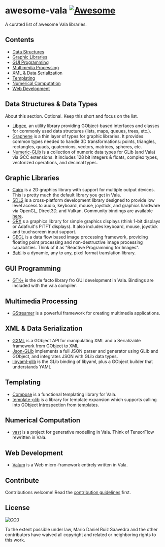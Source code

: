 # awesome-vala [![Awesome](https://awesome.re/badge.svg)](https://awesome.re)

 A curated list of awesome Vala libraries.

## Contents

- [Data Structures](#data-structures-&-data-types)
- [Graphic Libraries](#graphic-libraries)
- [GUI Programming](#gui-programming)
- [Multimedia Processing](#multimedia-processing)
- [XML & Data Serialization](#xml-&-data-serialization)
- [Templating](#templating)
- [Numerical Computation](#numerical-computation)
- [Web Development](#web-development)

## Data Structures & Data Types

About this section. Optional. Keep this short and focus on the list.

- [Libgee](https://wiki.gnome.org/Projects/Libgee), an utility library providing GObject-based interfaces and classes for commonly used data structures (lists, maps, queues, trees, etc.).
- [Graphene](https://github.com/ebassi/graphene) is a thin layer of types for graphic libraries. It provides common types needed to handle 3D transformations: points, triangles, rectangles, quads, quaternions, vectors, matrices, spheres, etc.
- [Numeric-GLib](https://github.com/arteymix/numeric-glib) is a collection of numeric data types for GLib (and Vala) via GCC extensions. It includes 128 bit integers & floats, complex types, vectorized operations, and decimal types.

## Graphic Libraries

- [Cairo](https://cairographics.org/) is a 2D graphics library with support for multiple output devices. This is pretty much the default library you get in Vala.
- [SDL2](https://www.libsdl.org/) is a cross-platform development library designed to provide low level access to audio, keyboard, mouse, joystick, and graphics hardware via OpenGL, Direct3D, and Vulkan. Community bindings are available [here](https://github.com/sdl2-vapi/sdl2-vapi).
- [GRX](https://github.com/ev3dev/grx) s a graphics library for simple graphics displays (think 1-bit displays or Adafruit's PiTFT displays). It also includes keyboard, mouse, joystick and touchscreen input support.
- [GEGL](http://gegl.org/) is a data flow based image processing framework, providing floating point processing and non-destructive image processing capabilities. Think of it as "Reactive Programming for Images".
- [Babl](http://gegl.org/babl/) is a dynamic, any to any, pixel format translation library.

## GUI Programming

- [GTK+](https://www.gtk.org/) is the de facto library fro GUI development in Vala. Bindings are included with the vala compiler.

## Multimedia Processing

- [GStreamer](http://gstreamer.freedesktop.org/) is a powerful framework for creating multimedia applications.

## XML & Data Serialization

- [GXML](https://gitlab.gnome.org/GNOME/gxml/) is a GObject API for manipulating XML and a Serializable framework from GObject to XML
- [Json-GLib](https://gitlab.gnome.org/GNOME/json-glib/) implements a full JSON parser and generator using GLib and GObject, and integrates JSON with GLib data types.
- [libyaml-glib](https://github.com/rainwoodman/libyaml-glib) is the GLib binding of libyaml, plus a GObject builder that understands YAML

## Templating

- [Compose](https://github.com/arteymix/compose) is a functional templating library for Vala.
- [template-glib](https://gitlab.gnome.org/GNOME/template-glib) is a library for template expansion which supports calling into GObject Introspection from templates.

## Numerical Computation

- [vast](https://github.com/rainwoodman/vast) is a project for generative modelling in Vala. Think of TensorFlow rewritten in Vala.

## Web Development

- [Valum](https://github.com/valum-framework/valum) is a Web micro-framework entirely written in Vala.

## Contribute

Contributions welcome! Read the [contribution guidelines](contributing.md) first.

## License

[![CC0](http://mirrors.creativecommons.org/presskit/buttons/88x31/svg/cc-zero.svg)](http://creativecommons.org/publicdomain/zero/1.0)

To the extent possible under law, Mario Daniel Ruiz Saavedra and the other contributors have waived all copyright and
related or neighboring rights to this work.
